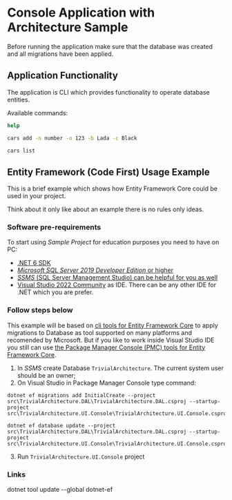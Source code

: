 # Console Application with Architecture Sample

Before running the application make sure that the database was created and all migrations have been applied.

## Application Functionality

The application is CLI which provides functionality to operate database entities.

Available commands:

```cmd
help
```

```cmd
cars add -n number -o 123 -b Lada -c Black
```

```cmd
cars list
```

## Entity Framework (Code First) Usage Example

This is a brief example which shows how Entity Framework Core could be used in your project.

Think about it only like about an example there is no rules only ideas.

### Software pre-requirements

To start using *Sample Project* for education purposes you need to have on PC:

+ [.NET 6 SDK](https://dotnet.microsoft.com/en-us/download/dotnet/6.0)
+ [*Microsoft SQL Server 2019 Developer Edition* or higher](https://www.microsoft.com/en-us/sql-server/sql-server-downloads)
+ [*SSMS* (SQL Server Management Studio) can be helpful for you as well](https://docs.microsoft.com/en-us/sql/ssms/download-sql-server-management-studio-ssms?view=sql-server-ver15)
+ [Visual Studio 2022 Community](https://visualstudio.microsoft.com/vs/) as IDE. There can be any other IDE for .NET which you are prefer.

### Follow steps below

This example will be based on [cli tools for Entity Framework Core](https://docs.microsoft.com/en-us/ef/core/cli/dotnet) to apply migrations to Database as tool supported on many platforms and recomended by Microsoft.
But if you like to work inside Visual Studio IDE you still can use [the Package Manager Console (PMC) tools for Entity Framework Core](https://docs.microsoft.com/en-us/ef/core/cli/powershell).


1. In *SSMS* create Database `TrivialArchitecture`. The current system user should be an owner;
2. On Visual Studio in Package Manager Console type command:

```cli
dotnet ef migrations add InitialCreate --project src\TrivialArchitecture.DAL\TrivialArchitecture.DAL.csproj --startup-project src\TrivialArchitecture.UI.Console\TrivialArchitecture.UI.Console.csproj
```

```cli
dotnet ef database update --project src\TrivialArchitecture.DAL\TrivialArchitecture.DAL.csproj --startup-project src\TrivialArchitecture.UI.Console\TrivialArchitecture.UI.Console.csproj
```

3. Run `TrivialArchitecture.UI.Console` project

### Links
dotnet tool update --global dotnet-ef